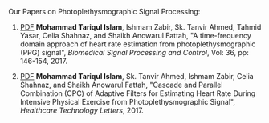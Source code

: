 
Our Papers on Photoplethysmographic Signal Processing:

1. [PDF](https://arxiv.org/abs/1704.00224) **Mohammad Tariqul Islam**, Ishmam Zabir, Sk. Tanvir Ahmed, Tahmid Yasar, Celia Shahnaz, 
and Shaikh Anowarul Fattah, "A time-frequency domain approach of heart rate estimation from 
photoplethysmographic (PPG) signal", *Biomedical Signal Processing and Control*, Vol: 36, pp: 146-154, 2017.

2. [PDF](digital-library.theiet.org/content/journals/10.1049/htl.2017.0027) **Mohammad Tariqul Islam**, Sk. Tanvir Ahmed, 
Ishmam Zabir, Celia Shahnaz,  and Shaikh Anowarul Fattah, "Cascade and Parallel Combination (CPC) of Adaptive Filters for 
Estimating Heart Rate During Intensive Physical Exercise from Photoplethysmographic Signal", 
*Healthcare Technology Letters*, 2017.
